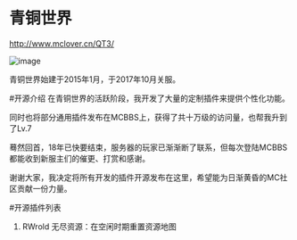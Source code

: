 # 青铜世界
http://www.mclover.cn/QT3/

![image](http://www.mclover.cn/blog/usr/uploads/2018/03/2112995638.gif)

青铜世界始建于2015年1月，于2017年10月关服。

#开源介绍
在青铜世界的活跃阶段，我开发了大量的定制插件来提供个性化功能。

同时也将部分通用插件发布在MCBBS上，获得了共十万级的访问量，也帮我升到了Lv.7

蓦然回首，18年已快要结束，服务器的玩家已渐渐断了联系，但每次登陆MCBBS都能收到新服主们的催更、打赏和感谢。

谢谢大家，我决定将所有开发的插件开源发布在这里，希望能为日渐黄昏的MC社区贡献一份力量。

#开源插件列表
1. RWrold 无尽资源：在空闲时期重置资源地图
